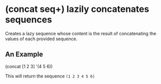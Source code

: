 # (concat seq+) lazily concatenates sequences
Creates a lazy sequence whose content is the result of concatenating the values of each provided sequence.

## An Example

  (concat [1 2 3] '(4 5 6))

This will return the sequence `(1 2 3 4 5 6)`
